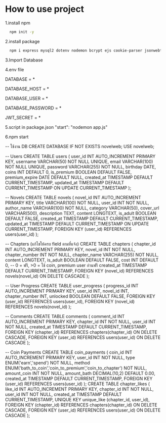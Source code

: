 # How to use project
1.install npm
```bash
  npm init -y 
```
2.install package
```bash
  npm i express mysql2 dotenv nodemon bcrypt ejs cookie-parser jsonwebtoken 
```
3.Import Database 

4.env file 

DATABASE = * 

DATABASE_HOST = * 

DATABASE_USER = * 

DATABASE_PASSWORD = * 

JWT_SECRET = * 

5.script in package.json "start": "nodemon app.js"
 
6.npm start

-- ใช้งาน DB 
CREATE DATABASE IF NOT EXISTS novelweb; 
USE novelweb;

-- Users 
CREATE TABLE users ( user_id INT AUTO_INCREMENT PRIMARY KEY,
username VARCHAR(50) NOT NULL UNIQUE,
email VARCHAR(100) NOT NULL UNIQUE,
password VARCHAR(255) NOT NULL,
birthday DATE, coins INT DEFAULT 0,
is_premium BOOLEAN DEFAULT FALSE,
premium_expire DATE DEFAULT NULL,
created_at TIMESTAMP DEFAULT CURRENT_TIMESTAMP, updated_at TIMESTAMP DEFAULT CURRENT_TIMESTAMP ON UPDATE CURRENT_TIMESTAMP );

-- Novels 
CREATE TABLE novels ( novel_id INT AUTO_INCREMENT PRIMARY KEY,
title VARCHAR(100) NOT NULL,
user_id INT NOT NULL,
author_name VARCHAR(100) NOT NULL,
category VARCHAR(50),
cover_url VARCHAR(500),
description TEXT,
content LONGTEXT,
is_adult BOOLEAN DEFAULT FALSE,
created_at TIMESTAMP DEFAULT CURRENT_TIMESTAMP, updated_at TIMESTAMP DEFAULT CURRENT_TIMESTAMP ON UPDATE CURRENT_TIMESTAMP, FOREIGN KEY (user_id) REFERENCES users(user_id) );

-- Chapters (แก้ไขให้ครบ field ตามที่แจ้ง) 
CREATE TABLE chapters ( chapter_id INT AUTO_INCREMENT PRIMARY KEY, novel_id INT NOT NULL, chapter_number INT NOT NULL, chapter_name VARCHAR(255) NOT NULL, content LONGTEXT, is_adult BOOLEAN DEFAULT FALSE, cost INT DEFAULT 0, -- 0 = ฟรี, >0 = ใช้ coin, premium user อ่านฟรี created_at TIMESTAMP DEFAULT CURRENT_TIMESTAMP, FOREIGN KEY (novel_id) REFERENCES novels(novel_id) ON DELETE CASCADE );

-- User Progress 
CREATE TABLE user_progress ( progress_id INT AUTO_INCREMENT PRIMARY KEY, user_id INT, novel_id INT, chapter_number INT, unlocked BOOLEAN DEFAULT FALSE, FOREIGN KEY (user_id) REFERENCES users(user_id),
FOREIGN KEY (novel_id) REFERENCES novels(novel_id) );

-- Comments 
CREATE TABLE comments ( comment_id INT AUTO_INCREMENT PRIMARY KEY, chapter_id INT NOT NULL, user_id INT NOT NULL, created_at TIMESTAMP DEFAULT CURRENT_TIMESTAMP, FOREIGN KEY (chapter_id) REFERENCES chapters(chapter_id) ON DELETE CASCADE, FOREIGN KEY (user_id) REFERENCES users(user_id) ON DELETE CASCADE );

-- Coin Payments 
CREATE TABLE coin_payments ( coin_id INT AUTO_INCREMENT PRIMARY KEY, user_id INT NOT NULL, type ENUM('earn','spend') NOT NULL,
method ENUM('bath_to_coin','coin_to_premium','coin_to_chapter') NOT NULL, amount_coin INT NOT NULL,
amount_bath DECIMAL(10,2) DEFAULT 0.00, created_at TIMESTAMP DEFAULT CURRENT_TIMESTAMP, FOREIGN KEY (user_id) REFERENCES users(user_id) ); CREATE TABLE chapter_likes ( like_id INT AUTO_INCREMENT PRIMARY KEY, chapter_id INT NOT NULL, user_id INT NOT NULL, created_at TIMESTAMP DEFAULT CURRENT_TIMESTAMP, UNIQUE KEY unique_like (chapter_id, user_id), FOREIGN KEY (chapter_id) REFERENCES chapters(chapter_id) ON DELETE CASCADE, FOREIGN KEY (user_id) REFERENCES users(user_id) ON DELETE CASCADE );
